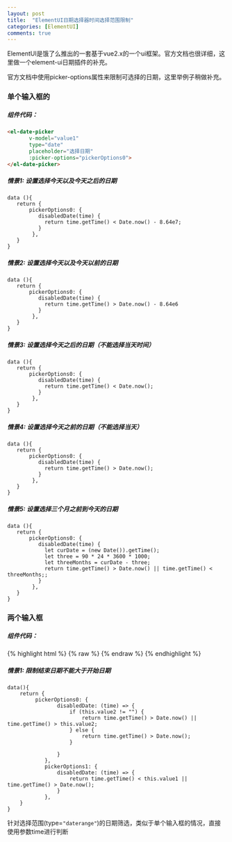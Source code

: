 ```yaml
---
layout: post
title:  "ElementUI日期选择器时间选择范围限制"
categories: [ElementUI]
comments: true
---
```

ElementUI是饿了么推出的一套基于vue2.x的一个ui框架。官方文档也很详细，这里做一个element-ui日期插件的补充。

官方文档中使用picker-options属性来限制可选择的日期，这里举例子稍做补充。

<!--more-->

### 单个输入框的

##### 组件代码：

~~~ html
<el-date-picker
       v-model="value1"
       type="date"
       placeholder="选择日期"
       :picker-options="pickerOptions0">
</el-date-picker>
~~~ 

##### 情景1: 设置选择今天以及今天之后的日期

```
data (){
   return {
       pickerOptions0: {
          disabledDate(time) {
            return time.getTime() < Date.now() - 8.64e7;
          }
        },  
   }     
} 
```

##### 情景2: 设置选择今天以及今天以前的日期

```
data (){
   return {
       pickerOptions0: {
          disabledDate(time) {
            return time.getTime() > Date.now() - 8.64e6
          }
        },  
   }     
} 
```

##### 情景3: 设置选择今天之后的日期（不能选择当天时间）

```
data (){
   return {
       pickerOptions0: {
          disabledDate(time) {
            return time.getTime() < Date.now();
          }
        },  
   }     
} 
```

##### 情景4: 设置选择今天之前的日期（不能选择当天）

```
data (){
   return {
       pickerOptions0: {
          disabledDate(time) {
            return time.getTime() > Date.now();
          }
        },  
   }     
}
```

##### 情景5: 设置选择三个月之前到今天的日期

```
data (){
   return {
       pickerOptions0: {
          disabledDate(time) {
            let curDate = (new Date()).getTime();
            let three = 90 * 24 * 3600 * 1000;
            let threeMonths = curDate - three;
            return time.getTime() > Date.now() || time.getTime() < threeMonths;;
          }
        },  
   }     
} 
```

### 两个输入框

##### 组件代码：

{% highlight html %}
{% raw %}
<el-date-picker
       v-model="value1"
       type="date"
       placeholder="开始日期"
       :picker-options="pickerOptions0">
</el-date-picker>
<el-date-picker
       v-model="value2"
       type="date"
       placeholder="结束日期"
       :picker-options="pickerOptions1">
</el-date-picker>
{% endraw %}
{% endhighlight %}

##### 情景1: 限制结束日期不能大于开始日期

```
data(){
    return {
         pickerOptions0: {
                disabledDate: (time) => {
                    if (this.value2 != "") {
                        return time.getTime() > Date.now() || time.getTime() > this.value2;
                    } else {
                        return time.getTime() > Date.now();
                    }

                }
            },
            pickerOptions1: {
                disabledDate: (time) => {
                    return time.getTime() < this.value1 || time.getTime() > Date.now();
                }
            },
    }      
}  
```

针对选择范围(type=`"daterange"`)的日期筛选，类似于单个输入框的情况，直接使用参数time进行判断



